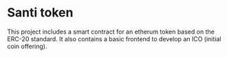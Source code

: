 # Santi token
This project includes a smart contract for an etherum token based on the ERC-20 standard. It also contains a basic frontend to develop an ICO (initial coin offering).
